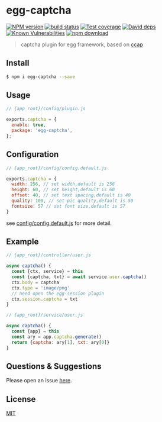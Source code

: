 # egg-captcha

[![NPM version][npm-image]][npm-url]
[![build status][travis-image]][travis-url]
[![Test coverage][codecov-image]][codecov-url]
[![David deps][david-image]][david-url]
[![Known Vulnerabilities][snyk-image]][snyk-url]
[![npm download][download-image]][download-url]

[npm-image]: https://img.shields.io/npm/v/egg-captcha.svg?style=flat-square
[npm-url]: https://npmjs.org/package/egg-captcha
[travis-image]: https://img.shields.io/travis/raoul1996/egg-captcha.svg?style=flat-square
[travis-url]: https://travis-ci.org/raoul1996/egg-captcha
[codecov-image]: https://img.shields.io/codecov/c/github/raoul1996/egg-captcha.svg?style=flat-square
[codecov-url]: https://codecov.io/github/raoul1996/egg-captcha?branch=master
[david-image]: https://img.shields.io/david/raoul1996/egg-captcha.svg?style=flat-square
[david-url]: https://david-dm.org/raoul1996/egg-captcha
[snyk-image]: https://snyk.io/test/npm/egg-captcha/badge.svg?style=flat-square
[snyk-url]: https://snyk.io/test/npm/egg-captcha
[download-image]: https://img.shields.io/npm/dm/egg-captcha.svg?style=flat-square
[download-url]: https://npmjs.org/package/egg-captcha

> captcha plugin for egg framework, based on [ccap](https://www.npmjs.com/package/ccap)
<!--
Description here.
-->

## Install

```bash
$ npm i egg-captcha --save
```

## Usage

```js
// {app_root}/config/plugin.js

exports.captcha = {
  enable: true,
  package: 'egg-captcha',
};
```
## Configuration

```js
// {app_root}/config/config.default.js

exports.captcha = {
  width: 256, // set width,default is 256
  height: 60, // set height,default is 60
  offset: 40, // set text spacing,default is 40
  quality: 100, // set pic quality,default is 50
  fontsize: 57 // set font size,default is 57
}
```
see [config/config.default.js](config/config.default.js) for more detail.

## Example

```js
// {app_root}/controller/user.js

async captcha() {
  const {ctx, service} = this
  const {captcha, txt} = await service.user.captcha()
  ctx.body = captcha
  ctx.type = 'image/png'
  // need open the egg-session plugin
  ctx.session.captcha = txt
}
```
```js
// {app_root}/service/user.js

async captcha() {
  const {app} = this
  const ary = app.captcha.generate()
  return {captcha: ary[1], txt: ary[0]}
}
```

## Questions & Suggestions

Please open an issue [here](https://github.com/eggjs/egg/issues).

## License

[MIT](LICENSE)
